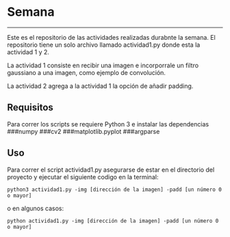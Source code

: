 # Semana

---

Este es el repositorio de las actividades realizadas durabnte la semana. El repositorio tiene un solo archivo llamado actividad1.py donde esta la actividad 1 y 2.

La actividad 1 consiste en recibir una imagen e incorporrale un filtro gaussiano a una imagen, como ejemplo de convolución.

La actividad 2 agrega a la actividad 1 la opción de añadir padding.

## Requisitos 

Para correr los scripts  se requiere Python 3 e instalar las dependencias
###numpy
###cv2
###matplotlib.pyplot
###argparse




## Uso

Para correr el script actividad1.py asegurarse de estar en el directorio del proyecto y ejecutar el siguiente codigo en la terminal:

```shell
python3 actividad1.py -img [dirección de la imagen] -padd [un número 0 o mayor]
```
o en algunos casos:

```shell
python actividad1.py -img [dirección de la imagen] -padd [un número 0 o mayor]
```
